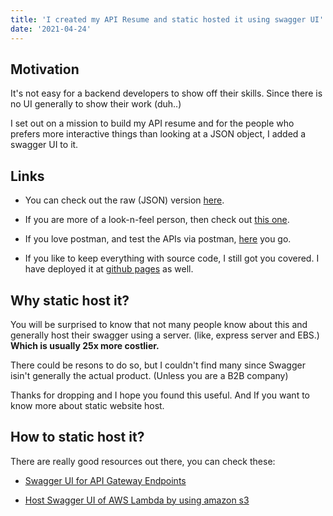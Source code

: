 ```yaml
---
title: 'I created my API Resume and static hosted it using swagger UI'
date: '2021-04-24'
---
```


## Motivation

It's not easy for a backend developers to show off their skills. Since there is no UI generally to show their work (duh..)

I set out on a mission to build my API resume and for the people who prefers more interactive things than looking at a JSON object, I added a swagger UI to it.

## Links

- You can check out the raw (JSON) version [here](https://portfolio-9715.s3.ap-south-1.amazonaws.com/myRes.json).

- If you are more of a look-n-feel person, then check out [this one](http://portfolio-9715.s3-website.ap-south-1.amazonaws.com/docs/).

- If you love postman, and test the APIs via postman, [here](https://documenter.getpostman.com/view/8553846/TzJx9cWc) you go.

- If you like to keep everything with source code, I still got you covered. I have deployed it at [github pages](https://harshit9715.github.io/blog/) as well.

## Why static host it?

You will be surprised to know that not many people know about this and generally host their swagger using a server. (like, express server and EBS.) **Which is usually 25x more costlier.**

There could be resons to do so, but I couldn't find many since Swagger isin't generally the actual product. (Unless you are a B2B company)

Thanks for dropping and I hope you found this useful.
And If you want to know more about static website host.

## How to static host it?

There are really good resources out there, you can check these:

- [Swagger UI for API Gateway Endpoints](https://medium.com/nirman-tech-blog/swagger-ui-for-aws-api-gateway-endpoints-a667f25f5a4b)

- [Host Swagger UI of AWS Lambda by using amazon s3](https://medium.com/learnaws/host-swagger-ui-of-aws-lambda-by-using-amazon-s3-cbf285d5a9fa)
